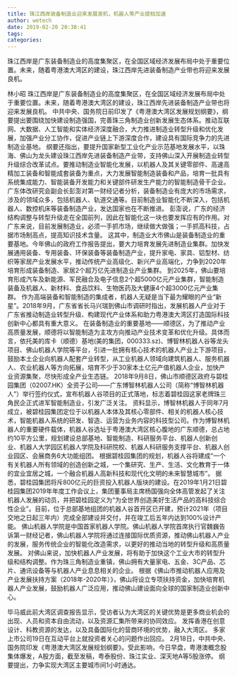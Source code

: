 ```yaml
---
title: 珠江西岸装备制造业迎来发展良机，机器人等产业提档加速
author: wetech
date: 2019-02-20 20:38:41
tags: 
categories: 
---
```

珠江西岸是广东装备制造业的高度集聚区，在全国区域经济发展布局中处于重要位置。未来，随着粤港澳大湾区的建设，珠江西岸先进装备制造产业带也将迎来发展良机。
<!-- more -->
林小昭
珠江西岸是广东装备制造业的高度集聚区，在全国区域经济发展布局中处于重要位置。未来，随着粤港澳大湾区的建设，珠江西岸先进装备制造产业带也将迎来发展良机。
中共中央、国务院日前印发了《粤港澳大湾区发展规划纲要》，纲要提出要围绕加快建设制造强国，完善珠三角制造业创新发展生态体系。推动互联网、大数据、人工智能和实体经济深度融合，大力推进制造业转型升级和优化发展，加强产业分工协作，促进产业链上下游深度合作，建设具有国际竞争力的先进制造业基地。
纲要还指出，要提升国家新型工业化产业示范基地发展水平，以珠海、佛山为龙头建设珠江西岸先进装备制造产业带，支持佛山深入开展制造业转型升级综合改革试点。要推动制造业智能化发展，以机器人及其关键零部件、高速高精加工装备和智能成套装备为重点，大力发展智能制造装备和产品，培育一批具有系统集成能力、智能装备开发能力和关键部件研发生产能力的智能制造骨干企业。
广东体改研究会副会长彭澎对第一财经记者分析，装备制造业有庞大的市场需求，涉及的领域众多，包括机器人、轨道交通等。目前制造业智能化不断深入，包括机器人、数控机床等装备制造产业，发达国家也在不断推进。
彭澎说，广东的经济结构调整与转型升级走在全国前列，因此在智能化这一块也要发挥应有的作用。对广东来说，目前发展制造业，必须一手抓市场，继续做大做强；一手抓高科技，占据市场制高点，提高知识技术含量。
这其中，制造业大市佛山是装备制造业的重要基地。今年佛山的政府工作报告提出，要大力培育发展先进制造业集群。加快发展通用装备、专用装备、环保装备等装备制造产业，提升家电、家具、铝型材、纺织等家居产业发展水平，推动传统产业高级化、新兴产业高端化，力争到2020年培育形成装备制造、家居2个超万亿先进制造业产业集群。
到2025年，佛山要培育形成汽车及新能源、军民融合及电子信息2个超5000亿元产业集群，智能制造装备及机器人、新材料、食品饮料、生物医药及大健康4个超3000亿元产业集群。
作为高端装备和智能制造的集成者，机器人无疑是当下最为耀眼的产业“新星”。2018年9月，广东省省长马兴瑞到佛山市调研时指出，发展机器人产业对于广东省推动制造业转型升级、构建现代产业体系和助力粤港澳大湾区打造国际科技创新中心都具有重大意义。
在装备制造业的重要基地——顺德区，为了推动产业高质量发展，顺德将以智能制造为主攻方向推动产业技术变革和优化升级。具体而言，依托美的库卡（顺德）基地(美的集团，000333.sz)、博智林机器人谷等龙头项目、佛山机器人学院等平台，引进一批拥有核心技术的机器人产业上下游项目，鼓励本土企业向机器人配套产业转型，从工业机器人领域向建筑机器人、服务机器人、农业机器人等方向拓展，培育不少于30家本土亿元产值机器人企业，加快产业资源集聚，尽快形成全产业生态链。
2018年9月8日，佛山市顺德区政府与碧桂园集团（02007.HK）全资子公司——广东博智林机器人公司（简称“博智林机器人”）举行签约仪式，宣布机器人谷项目的正式落地，标志着碧桂园这家老牌珠三角民企正式进军智能制造业，引发广泛关注。
资料显示，博智林机器人于同年7月成立，被碧桂园集团定位于以机器人本体及其核心零部件、相关的机器人核心技术，智能机器人系统的研发、智造、运营为业务内容的科技型公司。作为博智林机器人的重要硬件载体，机器人谷选址于粤港澳大湾区核心腹地的广东顺德，总占地约10平方公里，规划建设总部基地、智能制造、科研服务平台、机器人创新创业、机器人大学园区机器人学院及科研院校、机器人科研服务支撑平台、机器人创业园区、会展商务6大功能组团。
根据碧桂园集团的规划，机器人谷将建成“一个有关机器人所有领域的创造创新之城，一个集研究、生产、生活、文化教育于一体的宜业宜居之城，一个融合机器人高新科技和现代化文明的未来智慧城市”。
据悉，碧桂园集团将斥800亿元的巨资投入机器人版块的建设。在2019年1月21日碧桂园集团2019年年度工作会议上，集团董事局主席杨国强向全体高管发起了关注机器人发展的动员，并把碧桂园定义为“为全世界创造美好生活产品的高科技综合性企业”。目前，位于总部基地组团的机器人谷首开区已开建，预计2021年（项目交地之日起三年内）完成全部建设并交付，并在竣工后五年内达到100%设计产能。
佛山机器人学院是中国首家机器人学院。佛山机器人学院首席执行官魏巍告诉第一财经记者，佛山机器人学院将通过连接国际优质资源，推动佛山机器人产业的发展，服务传统企业的智能化改造需求，以更好的推动当地的转型升级和高质量发展。
对佛山来说，加快机器人产业发展，将有助于加快这个工业大市的转型升级和结构调整。作为珠三角制造业重镇，佛山拥有大量家电、五金、3C产品、芯片、通讯设备等与机器人产业息息相关的企业。
根据《佛山市推动机器人应用及产业发展扶持方案（2018年-2020年）》，佛山将设立专项扶持资金，加快培育机器人产业发展，鼓励机器人广泛应用，推动佛山建设面向全球的国家制造业创新中心。
 
 
毕马威此前大湾区调查报告显示，受访者认为大湾区的关键优势是更多商业机会的出现、人员和资本自由流动，以及资源汇集所带来的协同效应。
发挥香港在创意设计、科教资源的发达，以及具备国际化的营商环境的优势，融入大湾区。
多家上市公司19日在互动平台上就投资者关心的问题作出回应。
2月18日，中共中央、国务院印发《粤港澳大湾区发展规划纲要》。受此影响，今日早盘，粤港澳概念股集体爆发，A股方面，截至发稿，粤泰股份、珠江实业、深天地A等5股涨停。
纲要提出，力争实现大湾区主要城市间1小时通达。
